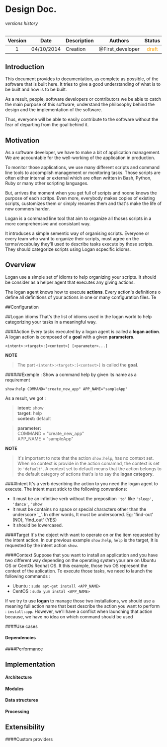 # Design Doc.



###### versions history 
| Version      | Date			| Description  	| Authors         |Status|
| :---------: | :-------------:| ---------| ----------------|:--:|
| 1            | 04/10/2014    | Creation 		|@First_developer |<span style="color:orange">draft</span>|

<!--| 2            | 04/10/2014    | Creation 		|@First_developer |<span style="color:orange">draft</span>|
-->


## Introduction

This document provides to documentation, as complete as possible, of the software that is built here. It tries to give a good understanding of what is to be built and how is to be built. 

As a result, people, software developers or contributors we be able to catch the main purpose of this software, understand the philosophy behind the design and the implementation of the software. 

Thus, everyone will be able to easily contribute to the software without the fear of departing from the goal behind it.


## Motivation
As a software developer, we have to make a bit of application management. We are accountable for the well-working of the application in production. 

To monitor those applications, we use many different scripts and command line tools to accomplish management  or monitoring tasks. Those scripts are often either internal or external which are often written in Bash, Python, Ruby or many other scripting languages. 

But, arrives the moment when you get full of scripts and noone knows the purpose of each scritps. Even more, everybody makes copies of existing scripts, customizes them or simply renames them and that's make the life of new commers harder.

Logan is a command line tool that aim to organize all thoses scripts in a more comprehensive and consistant way.

It introduces a simple sementic way of organising scripts. Everyone or every team who want to organize their scripts, must agree on the terms/vocabulay they'll used to describe tasks execute by those scripts. They should categorize scripts using Logan scpecific idioms.  

  


## Overview
Logan use a simple set of idioms to help organizing your scripts. It should be consider as a helper agent that executes any giving actions. 

The logan agent knows how to execute **actions**. Every action's definitions o define all definitions of your actions in one or many configuration files. Te 





##Configuration


##Logan idioms
That's the list of idioms used in the logan world to help categorizing your tasks in a meaningful way.


####Action
Every tasks executed by a logan agent is called a **logan action**. A logan action is composed of a **goal** with a given **parameters**.

```
<intent>:<target>:[<context>] [<parameter>...]
``` 

**NOTE** 
>The part `<intent>:<target>:[<context>]` is called the **goal**. 

######Exemple : Show a command help by given its name as a requirement
```
show:help COMMAND="create_new_app" APP_NAME="sampleApp"
``` 
As a result, we got : 

>**intent:** show<br>
**target:** help<br>
**context:** default<br>

>**parameter:** <br>
>COMMAND = "create_new_app"<br> 
APP_NAME = "sampleApp"

**NOTE** 

>It's important to note that the action `show:help`, has no context set. When no context is provide in the action comamnd, the context is set to `'default'`.
A context set to default means that the action belongs to the default category of actions that's is to say the **logan category**.

####Intent
It's a verb describing the action to you need the logan agent to execute. The intent must stick to the following conventions: 

* It must be an infinitive verb without the preposition `'to'` like `'sleep'`, ` 'dance'`, `'show'`
* It must be contains no space or special characters other than the underscore '_'. In other words, It must be underscored. Eg: 'find-out' (NO), 'find_out' (YES)
* It should be lowercased.

####Target
It's the object with want to operate on or the item requested by the intent action.
In our previous example `show:help`, `help` is the target, It is requested by the intent action `show`.

####Context
Suppose that you want to install an application and you have two different way depending on the operating system your are on Ubuntu OS or CentOs Redhat OS. It this example, those two OS represent the context of the aplication.
To execute those tasks, we need to launch the following commands : 

* Ubuntu : `sudo apt-get install <APP_NAME>`<br>
* CentOS : `sudo yum instal <APP_NAME>`

If we try to use **logan** to manage those two installations, we should use a meaning full action name that best describe the action you want to perform : `install:app`. However, we'll have a conflict when launching that action because, we have no idea on which command should be used  



####Use cases

#### Dependencies

####Performance



## Implementation


#### Architecture  


#### Modules


#### Data structures  


#### Processing  

## Extensibility

####Custom providers



